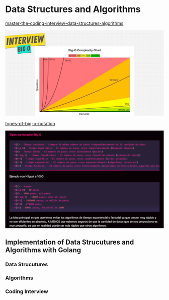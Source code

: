 # Data Structures and Algorithms

[master-the-coding-interview-data-structures-algorithms](https://www.udemy.com/course/master-the-coding-interview-data-structures-algorithms)

<p align="center">
  <img src="./docs/big-O-notation.png" alt="Big O notation">
</p>

[types-of-big-o-notation](https://gentleman-programming-book.netlify.app/es/book/Chapter06_Algorithms#types-of-big-o-notation)

<p align="center">
  <img src="./docs/big-O-notation-1.png" alt="Big O notation">
</p>

## Implementation of Data Strucutures and Algorithms with Golang

### Data Strucutures

### Algorithms

### Coding Interview
